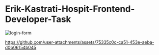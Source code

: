 # Erik-Kastrati-Hospit-Frontend-Developer-Task

![login-form](https://github.com/user-attachments/assets/7213032f-ed19-4771-bd87-242366dea526)

https://github.com/user-attachments/assets/75335c0c-ca51-453e-aeba-d0b06154b045
